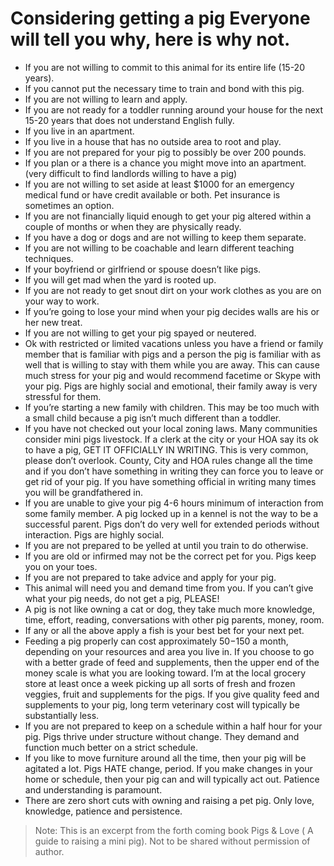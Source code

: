 <!-- TITLE: Reasons To NOT Get A Pig -->
<!-- SUBTITLE: By Scott R. Murdock -->

# Considering getting a pig Everyone will tell you why, here is why not.

* If you are not willing to commit to this animal for its entire life (15-20 years).
* If you cannot put the necessary time to train and bond with this pig. 
* If you are not willing to learn and apply.
* If you are not ready for a toddler running around your house for the next 15-20 years that does not understand English fully.
* If you live in an apartment.
* If you live in a house that has no outside area to root and play.
* If you are not prepared for your pig to possibly be over 200 pounds.
* If you plan or a there is a chance you might move into an apartment. (very difficult to find landlords willing to have a pig)
* If you are not willing to set aside at least $1000 for an emergency medical fund or have credit available or both. Pet insurance is sometimes an option. 
* If you are not financially liquid enough to get your pig altered within a couple of months or when they are physically ready.
* If you have a dog or dogs and are not willing to keep them separate.
* If you are not willing to be coachable and learn different teaching techniques. 
* If your boyfriend or girlfriend or spouse doesn’t like pigs.
* If you will get mad when the yard is rooted up.
* If you are not ready to get snout dirt on your work clothes as you are on your way to work.
* If you’re going to lose your mind when your pig decides walls are his or her new treat.
* If you are not willing to get your pig spayed or neutered.
* Ok with restricted or limited vacations unless you have a friend or family member that is familiar with pigs and a person the pig is familiar with as well that is willing to stay with them while you are away. This can cause much stress for your pig and would recommend facetime or Skype with your pig. Pigs are highly social and emotional, their family away is very stressful for them. 
* If you’re starting a new family with children. This may be too much with a small child because a pig isn’t much different than a toddler.
* If you have not checked out your local zoning laws. Many communities consider mini pigs livestock. If a clerk at the city or your HOA say its ok to have a pig, GET IT OFFICIALLY IN WRITING. This is very common, please don’t overlook. County, City and HOA rules change all the time and if you don’t have something in writing they can force you to leave or get rid of your pig. If you have something official in writing many times you will be grandfathered in.
* If you are unable to give your pig 4-6 hours minimum of interaction from some family member. A pig locked up in a kennel is not the way to be a successful parent. Pigs don’t do very well for extended periods without interaction. Pigs are highly social.
* If you are not prepared to be yelled at until you train to do otherwise.
* If you are old or infirmed may not be the correct pet for you. Pigs keep you on your toes.
* If you are not prepared to take advice and apply for your pig.
* This animal will need you and demand time from you. If you can’t give what your pig needs, do not get a pig, PLEASE!
* A pig is not like owning a cat or dog, they take much more knowledge, time, effort, reading, conversations with other pig parents, money, room. 
* If any or all the above apply a fish is your best bet for your next pet.
* Feeding a pig properly can cost approximately $50-$150 a month, depending on your resources and area you live in. If you choose to go with a better grade of feed and supplements, then the upper end of the money scale is what you are looking toward. I’m at the local grocery store at least once a week picking up all sorts of fresh and frozen veggies, fruit and supplements for the pigs. If you give quality feed and supplements to your pig, long term veterinary cost will typically be substantially less. 
* If you are not prepared to keep on a schedule within a half hour for your pig. Pigs thrive under structure without change. They demand and function much better on a strict schedule. 
* If you like to move furniture around all the time, then your pig will be agitated a lot. Pigs HATE change, period. If you make changes in your home or schedule, then your pig can and will typically act out. Patience and understanding is paramount. 
* There are zero short cuts with owning and raising a pet pig. Only love, knowledge, patience and persistence.

> Note: This is an excerpt from the forth coming book Pigs & Love ( A guide to raising a mini pig). Not to be shared without permission of author.